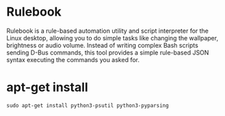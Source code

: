 # Rulebook
Rulebook is a rule-based automation utility and script interpreter for the Linux desktop, allowing you to do simple tasks like changing the wallpaper, brightness or audio volume. Instead of writing complex Bash scripts sending D-Bus commands, this tool provides a simple rule-based JSON syntax executing the commands you asked for.

<!-- This application allows you to define profiles for your KDE 4 desktop, similarly to profiles found on your phone. You define your profiles in ``profiles.yml`` with simple rules, each rule executes a command with the given arguments and gets executed in order. Rules can contain nested rules that get executed once the main rule executed successfully.

![Toggle between day and night](anim.gif "Toggle between day and night")

## Simple day/night example
```yaml
DAY:
  title: "Day"
  description: "Light colored profile."
  rules:
    - kde.notify: "Switching to daylight profile..."
    - plasma.theme: "default"
    - plasma.wallpaper: "$KDEWALLPAPER/Castilla_Sky/"
    - kde.widget_style: "oxygen"
    - kde.colorscheme: "$KDEDATA/color-schemes/Oxygen.colors"
    - kde.notify: "Done!"
NIGHT:
  title: "Night"
  description: "Dark colored profile."
  rules:
    - kde.notify: "Switching to night profile..."
    - plasma.theme: "oxygen"
    - plasma.wallpaper: "$KDEWALLPAPER/Prato/"
    - kde.widget_style: "cleanlooks"
    - kde.colorscheme: "$KDEDATA/color-schemes/WontonSoup.colors"
    - kde.notify: "Done!"
```

## Example with nested, dependent, rules.
```yaml
  rules:
    - kde.colorscheme: "$KDEDATA/color-schemes/Oxygen.colors"
    - yakuake.default_profile:
      - "day.profile"
      - yakuake.restart:
        - kde.notify: "Restarted yakuake"
    - plasma.restart:
``` -->

# apt-get install
```
sudo apt-get install python3-psutil python3-pyparsing
```
